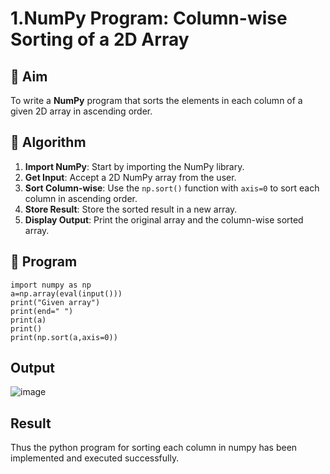 # 1.NumPy Program: Column-wise Sorting of a 2D Array

## 🎯 Aim
To write a **NumPy** program that sorts the elements in each column of a given 2D array in ascending order.

## 🧠 Algorithm

1. **Import NumPy**: Start by importing the NumPy library.
2. **Get Input**: Accept a 2D NumPy array from the user.
3. **Sort Column-wise**: Use the `np.sort()` function with `axis=0` to sort each column in ascending order.
4. **Store Result**: Store the sorted result in a new array.
5. **Display Output**: Print the original array and the column-wise sorted array.

## 🧾 Program
```
import numpy as np
a=np.array(eval(input()))
print("Given array")
print(end=" ")
print(a)
print()
print(np.sort(a,axis=0))
```

## Output
![image](https://github.com/user-attachments/assets/fdd95d1a-0376-4961-bfbb-75c5a96e75ee)


## Result
Thus the python program for sorting each column in numpy has been implemented and executed 
successfully.

